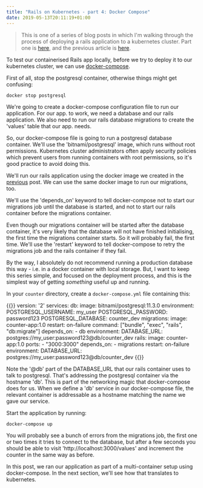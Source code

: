 ```yaml
---
title: "Rails on Kubernetes - part 4: Docker Compose"
date: 2019-05-13T20:11:19+01:00
---
```


> This is one of a series of blog posts in which I'm walking through the process of deploying a rails application to a kubernetes cluster. Part one is [here][start], and the previous article is [here][previous].

To test our containerised Rails app locally, before we try to deploy it to our kubernetes cluster, we can use [docker-compose].

First of all, stop the postgresql container, otherwise things might get confusing:

    docker stop postgresql

We're going to create a docker-compose configuration file to run our application. For our app. to work, we need a database and our rails application. We also need to run our rails database migrations to create the 'values' table that our app. needs.

So, our docker-compose file is going to run a postgresql database container. We'll use the 'bitnami/postgresql' image, which runs without root permissions. Kubernetes cluster administrators often apply security policies which prevent users from running containers with root permissions, so it's good practice to avoid doing this.

We'll run our rails application using the docker image we created in the [previous] post. We can use the same docker image to run our migrations, too.

We'll use the 'depends_on' keyword to tell docker-compose not to start our migrations job until the database is started, and not to start our rails container before the migrations container.

Even though our migrations container will be started after the database container, it's very likely that the database will not have finished initialising, the first time the migrations container starts. So it will probably fail, the first time. We'll use the 'restart' keyword to tell docker-compose to retry the migrations job and the rails container if they fail.

By the way, I absolutely do not recommend running a production database this way - i.e. in a docker container with local storage. But, I want to keep this series simple, and focused on the deployment process, and this is the simplest way of getting *something* useful up and running.

In your `counter` directory, create a `docker-compose.yml` file containing this:

{{<highlight yaml>}}
version: '2'
services:
  db:
    image: bitnami/postgresql:11.3.0
    environment:
      POSTGRESQL_USERNAME: my_user
      POSTGRESQL_PASSWORD: password123
      POSTGRESQL_DATABASE: counter_dev
  migrations:
    image: counter-app:1.0
    restart: on-failure
    command: ["bundle", "exec", "rails", "db:migrate"]
    depends_on:
      - db
    environment:
      DATABASE_URL: postgres://my_user:password123@db/counter_dev
  rails:
    image: counter-app:1.0
    ports:
      - "3000:3000"
    depends_on:
      - migrations
    restart: on-failure
    environment:
      DATABASE_URL: postgres://my_user:password123@db/counter_dev
{{</highlight>}}

Note the '@db' part of the DATABASE_URL that our rails container uses to talk to postgresql. That's addressing the postgresql container via the hostname 'db'. This is part of the networking magic that docker-compose does for us. When we define a 'db' service in our docker-compose file, the relevant container is addressable as a hostname matching the name we gave our service.

Start the application by running:

    docker-compose up

You will probably see a bunch of errors from the migrations job, the first one or two times it tries to connect to the database, but after a few seconds you should be able to visit 'http://localhost:3000/values' and increment the counter in the same way as before.

In this post, we ran our application as part of a multi-container setup using docker-compose. In the next section, we'll see how that translates to kubernetes.

[docker-compose]: https://docs.docker.com/compose/overview/
[start]: /posts/rails-on-k8s-setup
[previous]: /posts/rails-on-k8s-dockerise
[next]: #

